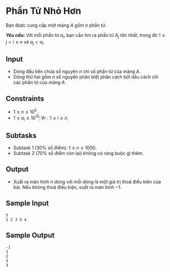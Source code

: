 # Phần Tử Nhỏ Hơn

Bạn được cung cấp một mảng $A$ gồm $n$ phần tử.

***Yêu cầu:*** Với mỗi phần tử $a_i$, bạn cần tìm ra phần tử $A_j$ lớn nhất, trong đó $1 \le j < i \le n$ và $a_j < a_i$.

## Input

- Dòng đầu tiên chứa số nguyên $n$ chỉ số phần tử của mảng $A$.
- Dòng thứ hai gồm $n$ số nguyên phân biệt phân cách bởi dấu cách chỉ các phần tử của mảng $A$.

## Constraints

- $1 \le n \le 10^5$.
- $1 \le a_i \le 10^{15}; \forall i: 1 \le i \le n$.

## Subtasks

- Subtask $1$ ($30\%$ số điểm): $1 \le n \le 1000$.
- Subtask $2$ ($70\%$ số điểm còn lại) không có ràng buộc gì thêm.

## Output

- Xuất ra màn hình $n$ dòng với mỗi dòng là một giá trị thoã điều kiện của bài. Nếu không thoã điều kiện, xuất ra màn hình $-1$.

## Sample Input

```
5
1 2 3 5 4
```

## Sample Output

```
-1
1
2
3
3
```